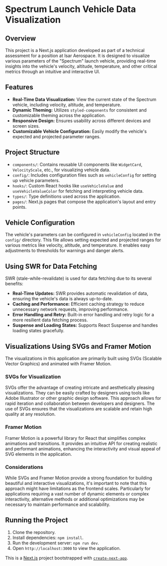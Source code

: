 # Spectrum Launch Vehicle Data Visualization

## Overview

This project is a Next.js application developed as part of a technical assessment for a position at Isar Aerospace. It is designed to visualize various parameters of the "Spectrum" launch vehicle, providing real-time insights into the vehicle's velocity, altitude, temperature, and other critical metrics through an intuitive and interactive UI.

## Features

- **Real-Time Data Visualization:** View the current state of the Spectrum vehicle, including velocity, altitude, and temperature.
- **Dynamic Theming:** Utilizes `styled-components` for consistent and customizable theming across the application.
- **Responsive Design:** Ensures usability across different devices and screen sizes.
- **Customizable Vehicle Configuration:** Easily modify the vehicle's expected and projected parameter ranges.

## Project Structure

- `components/`: Contains reusable UI components like `WidgetCard`, `VelocityScale`, etc., for visualizing vehicle data.
- `config/`: Includes configuration files such as `vehicleConfig` for setting up vehicle parameters.
- `hooks/`: Custom React hooks like `useVehicleValue` and `useVehicleValueColor` for fetching and interpreting vehicle data.
- `types/`: Type definitions used across the application.
- `pages/`: Next.js pages that compose the application's layout and entry points.

## Vehicle Configuration

The vehicle's parameters can be configured in `vehicleConfig` located in the `config/` directory. This file allows setting expected and projected ranges for various metrics like velocity, altitude, and temperature. It enables easy adjustments to thresholds for warnings and danger alerts.

## Using SWR for Data Fetching

SWR (stale-while-revalidate) is used for data fetching due to its several benefits:

- **Real-Time Updates:** SWR provides automatic revalidation of data, ensuring the vehicle's data is always up-to-date.
- **Caching and Performance:** Efficient caching strategy to reduce unnecessary network requests, improving performance.
- **Error Handling and Retry:** Built-in error handling and retry logic for a more resilient data fetching process.
- **Suspense and Loading States:** Supports React Suspense and handles loading states gracefully.

## Visualizations Using SVGs and Framer Motion

The visualizations in this application are primarily built using SVGs (Scalable Vector Graphics) and animated with Framer Motion.

### SVGs for Visualization

SVGs offer the advantage of creating intricate and aesthetically pleasing visualizations. They can be easily crafted by designers using tools like Adobe Illustrator or other graphic design software. This approach allows for rapid iteration and collaboration between developers and designers. The use of SVGs ensures that the visualizations are scalable and retain high quality at any resolution.

### Framer Motion

Framer Motion is a powerful library for React that simplifies complex animations and transitions. It provides an intuitive API for creating realistic and performant animations, enhancing the interactivity and visual appeal of SVG elements in the application.

### Considerations

While SVGs and Framer Motion provide a strong foundation for building beautiful and interactive visualizations, it's important to note that this approach might have limitations as the frontend scales. Particularly for applications requiring a vast number of dynamic elements or complex interactivity, alternative methods or additional optimizations may be necessary to maintain performance and scalability.

## Running the Project

1. Clone the repository.
2. Install dependencies: `npm install`.
3. Run the development server: `npm run dev`.
4. Open `http://localhost:3000` to view the application.

This is a [Next.js](https://nextjs.org/) project bootstrapped with [`create-next-app`](https://github.com/vercel/next.js/tree/canary/packages/create-next-app).

